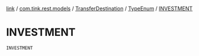[link](../../../index.md) / [com.tink.rest.models](../../index.md) / [TransferDestination](../index.md) / [TypeEnum](index.md) / [INVESTMENT](./-i-n-v-e-s-t-m-e-n-t.md)

# INVESTMENT

`INVESTMENT`